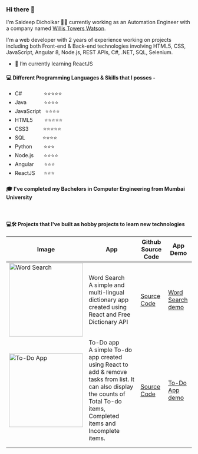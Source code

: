 ### Hi there 👋

I'm Saideep Dicholkar 👨‍💻 currently working as an Automation Engineer with a company named [Willis Towers Watson](https://www.willistowerswatson.com/en-IN).

I'm a web developer with 2 years of experience working on projects including both Front-end & Back-end technologies involving HTML5, CSS, JavaScript, Angular 8, Node.js, REST APIs, C#, .NET, SQL, Selenium.

- 🌱 I’m currently learning ReactJS

#### 💻 Different Programming Languages & Skills that I posses -
- C# &nbsp;&nbsp;&nbsp;&nbsp;&nbsp;&nbsp;&nbsp;&nbsp;&nbsp;&nbsp;&nbsp;&nbsp;&nbsp;&nbsp;⭐⭐⭐⭐⭐
- Java &nbsp;&nbsp;&nbsp;&nbsp;&nbsp;&nbsp;&nbsp;&nbsp;&nbsp;&nbsp;&nbsp;⭐⭐⭐⭐
- JavaScript &nbsp;&nbsp;⭐⭐⭐⭐
- HTML5 &nbsp;&nbsp;&nbsp;&nbsp;&nbsp;&nbsp;&nbsp;⭐⭐⭐⭐⭐
- CSS3 &nbsp;&nbsp;&nbsp;&nbsp;&nbsp;&nbsp;&nbsp;&nbsp;&nbsp;⭐⭐⭐⭐⭐
- SQL &nbsp;&nbsp;&nbsp;&nbsp;&nbsp;&nbsp;&nbsp;&nbsp;&nbsp;&nbsp;&nbsp;⭐⭐⭐⭐
- Python &nbsp;&nbsp;&nbsp;&nbsp;&nbsp;&nbsp;&nbsp;⭐⭐⭐
- Node.js &nbsp;&nbsp;&nbsp;&nbsp;&nbsp;&nbsp;⭐⭐⭐⭐
- Angular &nbsp;&nbsp;&nbsp;&nbsp;&nbsp;&nbsp;⭐⭐⭐
- ReactJS &nbsp;&nbsp;&nbsp;&nbsp;&nbsp;⭐⭐⭐


#### 🎓 I've completed my Bachelors in Computer Engineering from Mumbai University
&nbsp;

#### 💻🛠️ Projects that I've built as hobby projects to learn new technologies

| Image | App | Github Source Code | App Demo |
|---------------------------------------------------------------------------------------------------------------------------------------------------|-------------|---|---|
| <img src="https://user-images.githubusercontent.com/30663492/147542892-ef79d96a-c88c-4642-901e-5ead19bb877e.png" alt="Word Search" title="Word Search app" width="200" /> | Word Search <br>A simple and multi-lingual dictionary app created using React and Free Dictionary API | [Source Code](https://github.com/saideepd/word-search "View Source Code on GitHub for Word Search")  | [Word Search demo](https://simplewordsearch.netlify.app/ "View Word Search app's demo") |
| <img src="https://user-images.githubusercontent.com/30663492/145055778-27af3ade-3b7c-4a25-b4dc-6197e012e343.png" alt="To-Do App" title="To-Do app" width="200" /> | To-Do app <br>A simple To-do app created using React to add & remove tasks from list. It can also display the counts of Total To-do items, Completed items and Incomplete items.| [Source Code](https://github.com/saideepd/simple-todo "View Source Code on GitHub for To-Do App") | [To-Do App demo](https://items-todo.netlify.app/ "View To-Do app's demo") |
|                                                                                                                                                   |             |   |   |
|                                                                                                                                                   |             |   |   |

<!--
**saideepd/saideepd** is a ✨ _special_ ✨ repository because its `README.md` (this file) appears on your GitHub profile.

Here are some ideas to get you started:

- 🔭 I’m currently working on ...
- 🌱 I’m currently learning ...
- 👯 I’m looking to collaborate on ...
- 🤔 I’m looking for help with ...
- 💬 Ask me about ...
- 📫 How to reach me: ...
- 😄 Pronouns: ...
- ⚡ Fun fact: ...
-->
